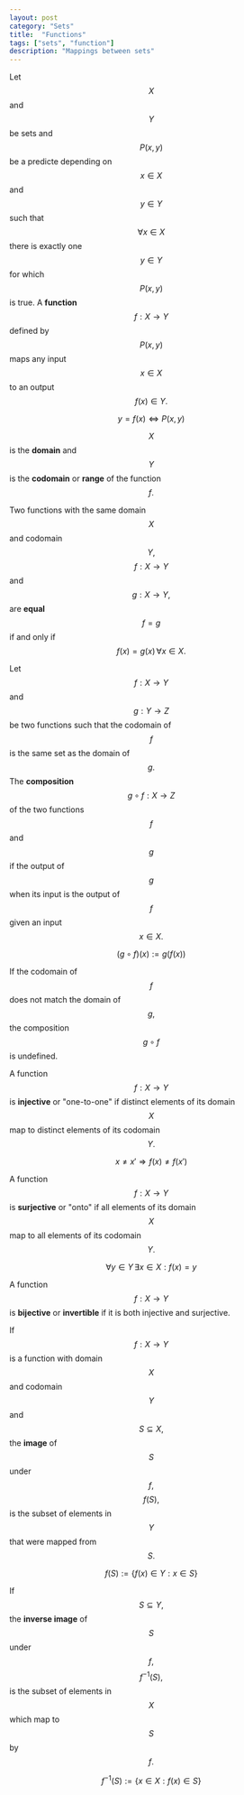 ```yaml
---
layout: post
category: "Sets"
title:  "Functions"
tags: ["sets", "function"]
description: "Mappings between sets"
---
```


Let $$X$$ and $$Y$$ be sets and $$P(x,y)$$ be a predicte depending on $$x \in X$$ and $$y \in Y$$ such that $$\forall x \in X$$ there is exactly one $$y \in Y$$ for which $$P(x,y)$$ is true. A **function** $$f : X \rightarrow Y$$ defined by $$P(x,y)$$ maps any input $$x \in X$$ to an output $$f(x) \in Y.$$

$$y=f(x) \Leftrightarrow P(x,y)$$

$$X$$ is the **domain** and $$Y$$ is the **codomain** or **range** of the function $$f.$$

Two functions with the same domain $$X$$ and codomain $$Y,$$ $$f : X \rightarrow Y$$ and $$g : X \rightarrow Y,$$ are **equal** $$f=g$$ if and only if $$f(x)=g(x)\, \forall x \in X.$$

Let $$f : X \rightarrow Y$$ and $$g : Y \rightarrow Z$$ be two functions such that the codomain of $$f$$ is the same set as the domain of $$g.$$ The **composition** $$g \circ f : X \rightarrow Z$$ of the two functions $$f$$ and $$g$$ if the output of $$g$$ when its input is the output of $$f$$ given an input $$x \in X.$$

$$(g \circ f)(x) := g\left(f(x)\right)$$

If the codomain of $$f$$ does not match the domain of $$g,$$ the composition $$g \circ f$$ is undefined.

A function $$f: X \rightarrow Y$$ is **injective** or "one-to-one" if distinct elements of its domain $$X$$ map to distinct elements of its codomain $$Y.$$

$$ x \neq x' \Rightarrow f(x) \neq f(x')$$

A function $$f: X \rightarrow Y$$ is **surjective** or "onto" if all elements of its domain $$X$$ map to all elements of its codomain $$Y.$$

$$ \forall y \in Y \, \exists x \in X : f(x) = y$$

A function $$f: X \rightarrow Y$$ is **bijective** or **invertible** if it is both injective and surjective.

If $$f: X \rightarrow Y$$ is a function with domain $$X$$ and codomain $$Y$$ and $$S \subseteq X,$$ the **image** of $$S$$ under $$f,$$ $$f(S),$$ is the subset of elements in $$Y$$ that were mapped from $$S.$$

$$f(S) := \{f(x) \in Y : x \in S\} $$

If $$S \subseteq Y,$$ the **inverse image** of $$S$$ under $$f,$$ $$f^{-1}(S),$$ is the subset of elements in $$X$$ which map to $$S$$ by $$f.$$

$$f^{-1}(S) := \{x \in X : f(x) \in S\} $$
